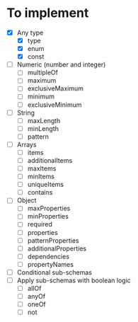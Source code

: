 To implement
===================

* [x] Any type
  * [x] type
  * [x] enum
  * [x] const
* [ ] Numeric (number and integer)
  * [ ] multipleOf
  * [ ] maximum
  * [ ] exclusiveMaximum
  * [ ] minimum
  * [ ] exclusiveMinimum
* [ ] String
  * [ ] maxLength
  * [ ] minLength
  * [ ] pattern
* [ ] Arrays
  * [ ] items
  * [ ] additionalItems
  * [ ] maxItems
  * [ ] minItems
  * [ ] uniqueItems
  * [ ] contains
* [ ] Object
  * [ ] maxProperties
  * [ ] minProperties
  * [ ] required
  * [ ] properties
  * [ ] patternProperties
  * [ ] additionalProperties
  * [ ] dependencies
  * [ ] propertyNames
* [ ] Conditional sub-schemas
* [ ] Apply sub-schemas with boolean logic
  * [ ] allOf
  * [ ] anyOf
  * [ ] oneOf
  * [ ] not
